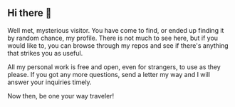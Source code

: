 ## Hi there 👋

Well met, mysterious visitor. You have come to find, or ended up finding it by random chance, my profile. There is not much to see here, but if you would like to, you can browse through my repos and see if there's anything that strikes you as useful.

All my personal work is free and open, even for strangers, to use as they please. If you got any more questions, send a letter my way and I will answer your inquiries timely.

Now then, be one your way traveler!
